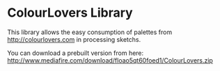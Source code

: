 ColourLovers Library
====================

This library allows the easy consumption of palettes from http://colourlovers.com in processing sketchs.

You can download a prebuilt version from here: http://www.mediafire.com/download/floao5qt60foed1/ColourLovers.zip


